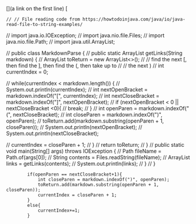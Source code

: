 [](a link on the first line)
[

    // // File reading code from https://howtodoinjava.com/java/io/java-read-file-to-string-examples/
// import java.io.IOException;
// import java.nio.file.Files;
// import java.nio.file.Path;
// import java.util.ArrayList;

// public class MarkdownParse {
//     public static ArrayList<String> getLinks(String markdown) {
//         ArrayList<String> toReturn = new ArrayList<>();
//         // find the next [, then find the ], then find the (, then take up to
//         // the next )
//         int currentIndex = 0;

//         while(currentIndex < markdown.length()) {
//             System.out.println(currentIndex);
//             int nextOpenBracket = markdown.indexOf("[", currentIndex);
//             int nextCloseBracket = markdown.indexOf("]", nextOpenBracket);
//             if (nextOpenBracket < 0 || nextCloseBracket <0){
//                 break;
//             }
//             int openParen = markdown.indexOf("(", nextCloseBracket);
//             int closeParen = markdown.indexOf(")", openParen);
//             toReturn.add(markdown.substring(openParen + 1, closeParen));
//             System.out.println(nextOpenBracket);
//             System.out.println(nextCloseBracket);
            
//             currentIndex = closeParen + 1;
//         }
//         return toReturn;
//     }
//     public static void main(String[] args) throws IOException {
// 		Path fileName = Path.of(args[0]);
// 	    String contents = Files.readString(fileName);
//         ArrayList<String> links = getLinks(contents);
//         System.out.println(links);
//     }
// }


            if(openParen == nextCloseBracket+1){
                int closeParen = markdown.indexOf(")", openParen);
                toReturn.add(markdown.substring(openParen + 1, closeParen));
                currentIndex = closeParen + 1;
            }
            else{
                currentIndex+=1;
            }
